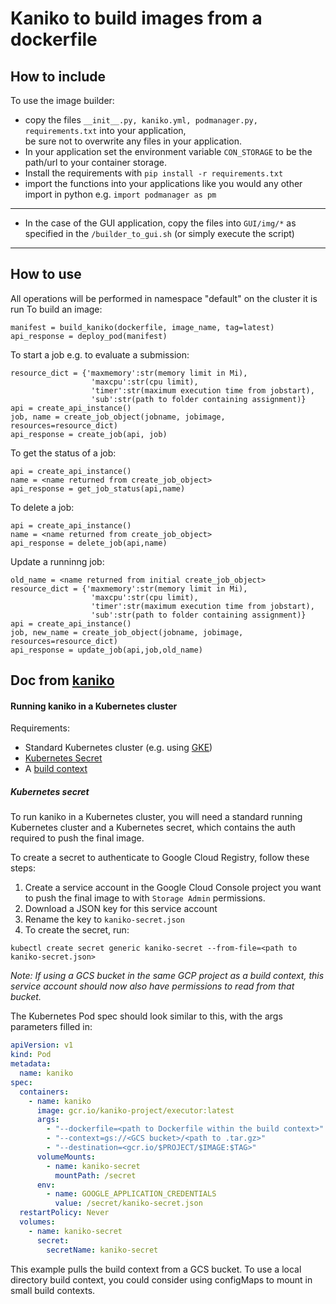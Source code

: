 # Kaniko to build images from a dockerfile
## How to include
To use the image builder:
- copy the files ```__init__.py, kaniko.yml, podmanager.py, requirements.txt``` into your application,</br>be sure not to overwrite any files in your application.
- In your application set the environment variable ```CON_STORAGE``` to be the path/url to your container storage.
- Install the requirements with ```pip install -r requirements.txt```
- import the functions into your applications like you would any other import in python e.g. ```import podmanager as pm```
---
- In the case of the GUI application, copy the files into ```GUI/img/*``` as specified in the ```/builder_to_gui.sh``` (or simply execute the script)
---
## How to use
All operations will be performed in namespace "default" on the cluster it is run
To build an image:
``` 
manifest = build_kaniko(dockerfile, image_name, tag=latest)
api_response = deploy_pod(manifest)
```
To start a job e.g. to evaluate a submission:
```
resource_dict = {'maxmemory':str(memory limit in Mi),
                  'maxcpu':str(cpu limit),
                  'timer':str(maximum execution time from jobstart),
                  'sub':str(path to folder containing assignment)}
api = create_api_instance()
job, name = create_job_object(jobname, jobimage, resources=resource_dict)
api_response = create_job(api, job)
```

To get the status of a job:
```
api = create_api_instance()
name = <name returned from create_job_object>
api_response = get_job_status(api,name)
```

To delete a job:
```
api = create_api_instance()
name = <name returned from create_job_object>
api_response = delete_job(api,name)
```

Update a runninng job:
```
old_name = <name returned from initial create_job_object>
resource_dict = {'maxmemory':str(memory limit in Mi),
                  'maxcpu':str(cpu limit),
                  'timer':str(maximum execution time from jobstart),
                  'sub':str(path to folder containing assignment)}
api = create_api_instance()
job, new_name = create_job_object(jobname, jobimage, resources=resource_dict)
api_response = update_job(api,job,old_name)
```
## Doc from [kaniko](https://raw.githubusercontent.com/GoogleContainerTools/kaniko/main/README.md)
#### Running kaniko in a Kubernetes cluster

Requirements:

- Standard Kubernetes cluster (e.g. using
  [GKE](https://cloud.google.com/kubernetes-engine/))
- [Kubernetes Secret](#kubernetes-secret)
- A [build context](#kaniko-build-contexts)

##### Kubernetes secret

To run kaniko in a Kubernetes cluster, you will need a standard running
Kubernetes cluster and a Kubernetes secret, which contains the auth required to
push the final image.

To create a secret to authenticate to Google Cloud Registry, follow these steps:

1. Create a service account in the Google Cloud Console project you want to push
   the final image to with `Storage Admin` permissions.
2. Download a JSON key for this service account
3. Rename the key to `kaniko-secret.json`
4. To create the secret, run:

```shell
kubectl create secret generic kaniko-secret --from-file=<path to kaniko-secret.json>
```

_Note: If using a GCS bucket in the same GCP project as a build context, this
service account should now also have permissions to read from that bucket._

The Kubernetes Pod spec should look similar to this, with the args parameters
filled in:

```yaml
apiVersion: v1
kind: Pod
metadata:
  name: kaniko
spec:
  containers:
    - name: kaniko
      image: gcr.io/kaniko-project/executor:latest
      args:
        - "--dockerfile=<path to Dockerfile within the build context>"
        - "--context=gs://<GCS bucket>/<path to .tar.gz>"
        - "--destination=<gcr.io/$PROJECT/$IMAGE:$TAG>"
      volumeMounts:
        - name: kaniko-secret
          mountPath: /secret
      env:
        - name: GOOGLE_APPLICATION_CREDENTIALS
          value: /secret/kaniko-secret.json
  restartPolicy: Never
  volumes:
    - name: kaniko-secret
      secret:
        secretName: kaniko-secret
```

This example pulls the build context from a GCS bucket. To use a local directory
build context, you could consider using configMaps to mount in small build
contexts.